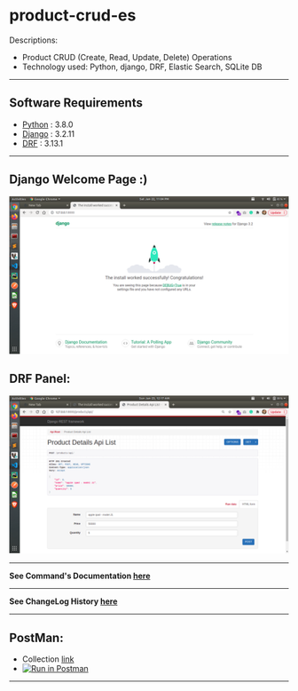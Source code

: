 # product-crud-es

Descriptions:
- Product CRUD (Create, Read, Update, Delete) Operations
- Technology used: Python, django, DRF, Elastic Search, SQLite DB


---
## Software Requirements
- [Python](https://www.python.org/downloads/release/python-380/) : 3.8.0
- [Django](https://docs.djangoproject.com/en/3.2/) : 3.2.11
- [DRF](https://www.django-rest-framework.org/) : 3.13.1


---
## Django Welcome Page :)
<kbd><img src="/readme_docs/imgs/screenshot_from_2022-01-22_23-04-14.png"></img></kbd>

## DRF Panel:
<kbd><img src="/readme_docs/imgs/screenshot_from_2022-01-23_00-17-34.png"></img></kbd>


---
**See Command's Documentation [here](readme_docs/DeveloperCommands.md)**

---
**See ChangeLog History [here](readme_docs/CHANGELOG.md)**

---
## PostMan:
- Collection [link](https://www.getpostman.com/collections/e70b95bb50e5002c88db)
- [![Run in Postman](https://run.pstmn.io/button.svg)](https://app.getpostman.com/run-collection/e70b95bb50e5002c88db)


---

